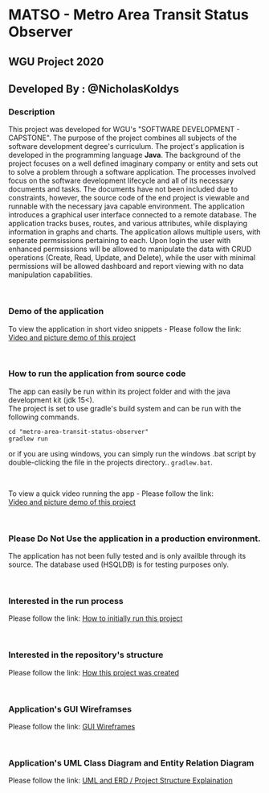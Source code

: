 # MATSO - Metro Area Transit Status Observer 
## WGU Project 2020
## Developed By : @NicholasKoldys

### Description
This project was developed for WGU's "SOFTWARE DEVELOPMENT - CAPSTONE".  The purpose of the project combines all subjects of the software development degree's curriculum.  The project's application is developed in the programming language **Java**.  The background of the project focuses on a well defined imaginary company or entity and sets out to solve a problem through a software application.  The processes involved focus on the software development lifecycle and all of its necessary documents and tasks.  The documents have not been included due to constraints, however, the source code of the end project is viewable and runnable with the necessary java capable environment.  The application introduces a graphical user interface connected to a remote database.  The application tracks buses, routes, and various attributes, while displaying information in graphs and charts.  The application allows multiple users, with seperate permsissions pertaining to each.  Upon login the user with enhanced permsissions will be allowed to manipulate the data with CRUD operations (Create, Read, Update, and Delete), while the user with minimal permissions will be allowed dashboard and report viewing with no data manipulation capabilities.
<!-- </br>
If you would like to view the applications post development reflection - Please follow the link: [Development Reflection](project-documents/development-reflection.md) -->

<br />

### Demo of the application
To view the application in short video snippets - Please follow the link: [Video and picture demo of this project](demo/demo.md)

<br />

### How to run the application from source code
The app can easily be run within its project folder and with the java development kit (jdk 15<).
<br />
The project is set to use gradle's build system and can be run with the following commands.
```
cd "metro-area-transit-status-observer"
gradlew run
```
or if you are using windows, you can simply run the windows .bat script by double-clicking the file in the projects directory..
```gradlew.bat```.

<br />

To view a quick video running the app - Please follow the link: <br /> 
[Video and picture demo of this project](project-documents/demo.md)

<br />

### **Please Do Not Use the application in a production environment.**
The application has not been fully tested and is only availble through its source.  The database used (HSQLDB) is for testing purposes only.

<br />

### Interested in the run process
Please follow the link: [How to initially run this project](project-documents/how-to-run.md)

<br />

### Interested in the repository's structure
Please follow the link: [How this project was created](project-documents/how-to-create.md)

<br />

### Application's GUI Wireframses
Please follow the link: [GUI Wireframes](project-documents/app-wireframes.md)

<br />

### Application's UML Class Diagram and Entity Relation Diagram
Please follow the link: [UML and ERD / Project Structure Explaination](project-documents/structure-explaination.md)
